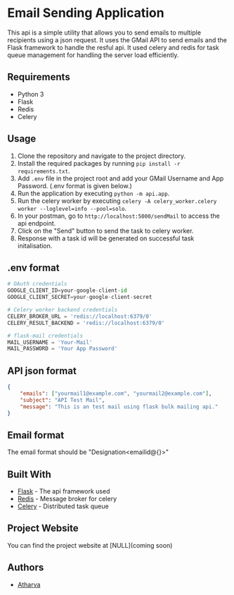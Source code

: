 # Email Sending Application

This api is a simple utility that allows you to send emails to multiple recipients using a json request. It uses the GMail API to send emails and the Flask framework to handle the resful api. It used celery and redis for task queue management for handling the server load efficiently.

## Requirements

-   Python 3
-   Flask
-   Redis
-   Celery

## Usage

1.  Clone the repository and navigate to the project directory.
2.  Install the required packages by running `pip install -r requirements.txt`.
3.  Add `.env` file in the project root and add your GMail Username and App Password. (.env format is given below.)
4.  Run the application by executing `python -m api.app`.
5.  Run the celery worker by executing `celery -A celery_worker.celery worker --loglevel=info --pool=solo`.
6.  In your postman, go to `http://localhost:5000/sendMail` to access the api endpoint.
7.  Click on the "Send" button to send the task to celery worker.
8.  Response with a task id will be generated on successful task initalisation.

## .env format

```python
# OAuth credentials
GOOGLE_CLIENT_ID=your-google-client-id
GOOGLE_CLIENT_SECRET=your-google-client-secret

# Celery worker backend credentials
CELERY_BROKER_URL = 'redis://localhost:6379/0'
CELERY_RESULT_BACKEND = 'redis://localhost:6379/0'

# flask-mail credentials
MAIL_USERNAME = 'Your-Mail'
MAIL_PASSWORD = 'Your App Password' 
```

## API json format

```json
{
    "emails": ["yourmail1@example.com", "yourmail2@example.com"],
    "subject": "API Test Mail",
    "message": "This is an test mail using flask bulk mailing api."
}
```

## Email format

The email format should be "Designation<emailid@{}>"

## Built With

-   [Flask](https://flask.palletsprojects.com/en/2.1.x/) - The api framework used
-   [Redis](https://redis.io/docs/latest/) - Message broker for celery
-   [Celery](https://docs.celeryq.dev/en/stable/) - Distributed task queue


## Project Website

You can find the project website at [NULL](coming soon)


## Authors

-   [Atharva](https://github.com/me-athxrva)
